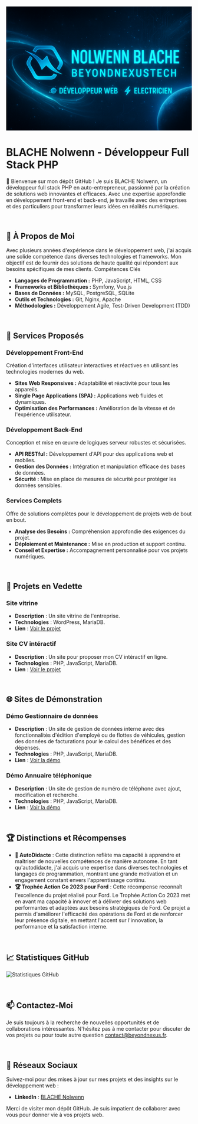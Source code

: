 [![BeyondNexusTech](/banner_blache-nolwenn_2025.png)](https://www.beyondnexus.fr)

# BLACHE Nolwenn - Développeur Full Stack PHP

👋 Bienvenue sur mon dépôt GitHub ! Je suis BLACHE Nolwenn, un développeur full stack PHP en auto-entrepreneur, passionné par la création de solutions web innovantes et efficaces. Avec une expertise approfondie en développement front-end et back-end, je travaille avec des entreprises et des particuliers pour transformer leurs idées en réalités numériques.

<br>

## 🚀 À Propos de Moi

Avec plusieurs années d'expérience dans le développement web, j'ai acquis une solide compétence dans diverses technologies et frameworks. Mon objectif est de fournir des solutions de haute qualité qui répondent aux besoins spécifiques de mes clients.
Compétences Clés

- **Langages de Programmation :** PHP, JavaScript, HTML, CSS
- **Frameworks et Bibliothèques :** Symfony, Vue.js
- **Bases de Données :** MySQL, PostgreSQL, SQLite
- **Outils et Technologies :** Git, Nginx, Apache
- **Méthodologies :** Développement Agile, Test-Driven Development (TDD)

<br>

## 💼 Services Proposés

### Développement Front-End

Création d'interfaces utilisateur interactives et réactives en utilisant les technologies modernes du web.

- **Sites Web Responsives :** Adaptabilité et réactivité pour tous les appareils.
- **Single Page Applications (SPA) :** Applications web fluides et dynamiques.
- **Optimisation des Performances :** Amélioration de la vitesse et de l'expérience utilisateur.

### Développement Back-End

Conception et mise en œuvre de logiques serveur robustes et sécurisées.

- **API RESTful :** Développement d'API pour des applications web et mobiles.
- **Gestion des Données :** Intégration et manipulation efficace des bases de données.
- **Sécurité :** Mise en place de mesures de sécurité pour protéger les données sensibles.

### Services Complets

Offre de solutions complètes pour le développement de projets web de bout en bout.

- **Analyse des Besoins :** Compréhension approfondie des exigences du projet.
- **Déploiement et Maintenance :** Mise en production et support continu.
- **Conseil et Expertise :** Accompagnement personnalisé pour vos projets numériques.

<br>

## 🌟 **Projets en Vedette**

### Site vitrine
- **Description** : Un site vitrine de l'entreprise.
- **Technologies** : WordPress, MariaDB.
- **Lien** : [Voir le projet](https://www.beyondnexus.fr)

### Site CV intéractif
- **Description** : Un site pour proposer mon CV intéractif en ligne.
- **Technologies** : PHP, JavaScript, MariaDB.
- **Lien** : [Voir le projet](https://www.cv.blache-nolwenn.fr)

<br>

## 🌐 **Sites de Démonstration**

### Démo Gestionnaire de données
- **Description** : Un site de gestion de données interne avec des fonctionnalités d'édition d'employé ou de flottes de véhicules, gestion des données de facturations pour le calcul des bénéfices et des dépenses.
- **Technologies** : PHP, JavaScript, MariaDB.
- **Lien** : [Voir la démo](https://www.demo.data-manager.blache-nolwenn.fr)

### Démo Annuaire téléphonique
- **Description** : Un site de gestion de numéro de téléphone avec ajout, modification et recherche.
- **Technologies** : PHP, JavaScript, MariaDB.
- **Lien** : [Voir la démo](https://demo.phone-book.blache-nolwenn.fr)

<br>

## 🏆 Distinctions et Récompenses

- **📃 AutoDidacte** : Cette distinction reflète ma capacité à apprendre et maîtriser de nouvelles compétences de manière autonome.
En tant qu'autodidacte, j'ai acquis une expertise dans diverses technologies et langages de programmation, montrant une grande motivation et un engagement constant envers l'apprentissage continu.
- **🏆 Trophée Action Co 2023 pour Ford** : Cette récompense reconnaît l'excellence du projet réalisé pour Ford. Le Trophée Action Co 2023 met en avant ma capacité à innover et à délivrer des solutions web performantes et adaptées aux besoins stratégiques de Ford.
Ce projet a permis d'améliorer l'efficacité des opérations de Ford et de renforcer leur présence digitale, en mettant l'accent sur l'innovation, la performance et la satisfaction interne.

<br>

## 📈 Statistiques GitHub

![Statistiques GitHub](https://github-readme-stats.vercel.app/api?username=neshkel&show_icons=true)

<br>

## 📫 Contactez-Moi

Je suis toujours à la recherche de nouvelles opportunités et de collaborations intéressantes. N'hésitez pas à me contacter pour discuter de vos projets ou pour toute autre question [contact@beyondnexus.fr](mailto:contact@beyondnexus.fr).

<br>

## 🔗 Réseaux Sociaux

Suivez-moi pour des mises à jour sur mes projets et des insights sur le développement web :

- **LinkedIn** : [BLACHE Nolwenn](https://www.linkedin.com/in/bn-web)

Merci de visiter mon dépôt GitHub. Je suis impatient de collaborer avec vous pour donner vie à vos projets web.

